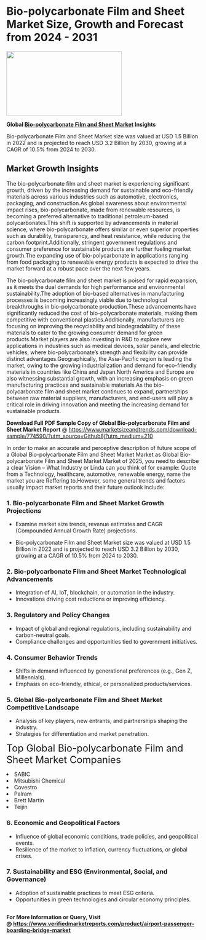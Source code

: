 <H1>Bio-polycarbonate Film and Sheet Market Size, Growth and Forecast from 2024 - 2031</H1><img class="aligncenter size-medium wp-image-584254" src="https://thirdeyenews.in/wp-content/uploads/2024/09/Global-Market-Research-300x168.jpeg" alt="" width="300" height="168" /><p><strong>Global&nbsp;<a href="https://www.marketsizeandtrends.com/download-sample/774590/?utm_source=Github8j?utm_medium=210">Bio-polycarbonate Film and Sheet Market</a> Insights</strong></p><p>Bio-polycarbonate Film and Sheet Market size was valued at USD 1.5 Billion in 2022 and is projected to reach USD 3.2 Billion by 2030, growing at a CAGR of 10.5% from 2024 to 2030.</p><p><h2>Market Growth Insights</h2> <p>The bio-polycarbonate film and sheet market is experiencing significant growth, driven by the increasing demand for sustainable and eco-friendly materials across various industries such as automotive, electronics, packaging, and construction.As global awareness about environmental impact rises, bio-polycarbonate, made from renewable resources, is becoming a preferred alternative to traditional petroleum-based polycarbonates.This shift is supported by advancements in material science, where bio-polycarbonate offers similar or even superior properties such as durability, transparency, and heat resistance, while reducing the carbon footprint.Additionally, stringent government regulations and consumer preference for sustainable products are further fueling market growth.The expanding use of bio-polycarbonate in applications ranging from food packaging to renewable energy products is expected to drive the market forward at a robust pace over the next few years.</p> <p>The bio-polycarbonate film and sheet market is poised for rapid expansion, as it meets the dual demands for high performance and environmental sustainability.The adoption of bio-based alternatives in manufacturing processes is becoming increasingly viable due to technological breakthroughs in bio-polycarbonate production.These advancements have significantly reduced the cost of bio-polycarbonate materials, making them competitive with conventional plastics.Additionally, manufacturers are focusing on improving the recyclability and biodegradability of these materials to cater to the growing consumer demand for green products.Market players are also investing in R&D to explore new applications in industries such as medical devices, solar panels, and electric vehicles, where bio-polycarbonate’s strength and flexibility can provide distinct advantages.Geographically, the Asia-Pacific region is leading the market, owing to the growing industrialization and demand for eco-friendly materials in countries like China and Japan.North America and Europe are also witnessing substantial growth, with an increasing emphasis on green manufacturing practices and sustainable materials.As the bio-polycarbonate film and sheet market continues to expand, partnerships between raw material suppliers, manufacturers, and end-users will play a critical role in driving innovation and meeting the increasing demand for sustainable products.</p> <p><span class=""><strong>Download Full PDF Sample Copy of Global Bio-polycarbonate Film and Sheet Market Report</strong> @ <a href="https://www.marketsizeandtrends.com/download-sample/774590/?utm_source=Github8j?utm_medium=210" target="_blank">https://www.marketsizeandtrends.com/download-sample/774590/?utm_source=Github8j?utm_medium=210</a></span></p><p>In order to make an accurate and perceptive description of future scope of a Global&nbsp;Bio-polycarbonate Film and Sheet Market Market as Global&nbsp;Bio-polycarbonate Film and Sheet Market Market of 2025, you need to describe a clear Vision &ndash; What Industry or Linda can you think of for example: Quote from a Technology, healthcare, automotive, renewable energy, name the market you are Reffering to.However, some general trends and factors usually impact market reports and their future outlook include:</p><h3>1.&nbsp;<strong>Bio-polycarbonate Film and Sheet Market Growth Projections</strong></h3><ul><li>Examine market size trends, revenue estimates and CAGR (Compounded Annual Growth Rate) projections.</li><li><p>Bio-polycarbonate Film and Sheet Market size was valued at USD 1.5 Billion in 2022 and is projected to reach USD 3.2 Billion by 2030, growing at a CAGR of 10.5% from 2024 to 2030.</p></li></ul><h3>2.&nbsp;<strong>Bio-polycarbonate Film and Sheet Market Technological Advancements</strong></h3><ul><li>Integration of AI, IoT, blockchain, or automation in the industry.</li><li>Innovations driving cost reductions or improving efficiency.</li></ul><h3>3.&nbsp;<strong>Regulatory and Policy Changes</strong></h3><ul><li>Impact of global and regional regulations, including sustainability and carbon-neutral goals.</li><li>Compliance challenges and opportunities tied to government initiatives.</li></ul><h3>4.&nbsp;<strong>Consumer Behavior Trends</strong></h3><ul><li>Shifts in demand influenced by generational preferences (e.g., Gen Z, Millennials).</li><li>Emphasis on eco-friendly, ethical, or personalized products/services.</li></ul><h3>5.&nbsp;<strong>Global Bio-polycarbonate Film and Sheet Market Competitive Landscape</strong></h3><ul><li>Analysis of key players, new entrants, and partnerships shaping the industry.</li><li>Strategies for differentiation and market penetration.</li></ul><p data-pm-slice="1 1 []"><span style="color: inherit; font-family: inherit; font-size: 25px;">Top Global Bio-polycarbonate Film and Sheet Market Companies</span></p><div class="" data-test-id=""><p><li>SABIC</li><li> Mitsubishi Chemical</li><li> Covestro</li><li> Palram</li><li> Brett Martin</li><li> Teijin</li></p></div><h3>6.&nbsp;<strong>Economic and Geopolitical Factors</strong></h3><ul><li>Influence of global economic conditions, trade policies, and geopolitical events.</li><li>Resilience of the market to inflation, currency fluctuations, or global crises.</li></ul><h3>7.&nbsp;<strong>Sustainability and ESG (Environmental, Social, and Governance)</strong></h3><ul><li>Adoption of sustainable practices to meet ESG criteria.</li><li>Opportunities in green technologies and circular economy principles.</li></ul><h2><strong style="font-size: 14px;">For More Information or Query, Visit @&nbsp;</strong><a style="background-color: #ffffff; font-size: 14px;" href="https://www.marketsizeandtrends.com/report/bio-polycarbonate-film-and-sheet-market/" target="_blank">https://www.verifiedmarketreports.com/product/airport-passenger-boarding-bridge-market</a></h2>